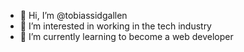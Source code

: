 - 👋 Hi, I’m @tobiassidgallen
- 👀 I’m interested in working in the tech industry
- 🌱 I’m currently learning to become a web developer

<!---
tobiassidgallen/tobiassidgallen is a ✨ special ✨ repository because its `README.md` (this file) appears on your GitHub profile.
You can click the Preview link to take a look at your changes.
--->
